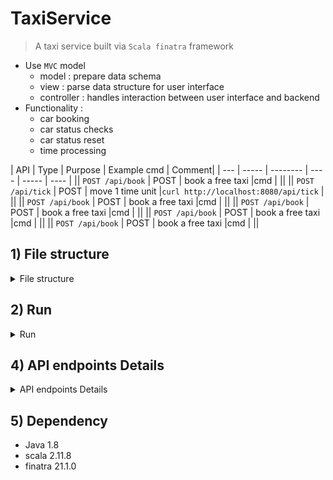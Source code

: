 # TaxiService
> A taxi service built via `Scala finatra` framework
- Use `MVC` model
    - model : prepare data schema
    - view  : parse data structure for user interface
    - controller : handles interaction between user interface and backend
- Functionality :
  - car booking
  - car status checks
  - car status reset
  - time processing

| API | Type | Purpose | Example cmd | Comment|
| --- | ----- | -------- | ---- | ----- | ---- |
|| `POST /api/book` | POST | book a free taxi |cmd | ||
|| `POST /api/tick` | POST | move 1 time unit |`curl http://localhost:8080/api/tick` | ||
|| `POST /api/book` | POST | book a free taxi |cmd | ||
|| `POST /api/book` | POST | book a free taxi |cmd | ||
|| `POST /api/book` | POST | book a free taxi |cmd | ||
|| `POST /api/book` | POST | book a free taxi |cmd | ||

## 1) File structure

<details>
<summary>File structure</summary>

```
├── README.md
├── build.sbt : build file
├── script : test py script
├── src    : main source file


src
├── main
│   └── scala
│       └── com
│           └── yen
│               └── TaxiService
│                   ├── common   : common funcs
│                   ├── controller : service controller handles REST request
│                   ├── model  : data model (case class)
│                   ├── service  : service handles taxi booking logic
│                   └── serviceApp.scala : main service app
└── test
    └── scala
        └── com
            └── yen
                └── TaxiService
                    ├── common : common funcs unit test
                    ├── model : model unit test
                    └── service : service unit test
```

</details>

## 2) Run

<details>
<summary>Run</summary>

```bash
#---------------------------
# method 1 : intellJ
#---------------------------
# build, and run via intellJ (via build.sbt)

#---------------------------
# method 2 : sbt
#---------------------------
sbt build
sbt run

#---------------------------
# method 3 : java cmd
#---------------------------
# compile
sbt assembly
# run
java -cp \
target/scala-2.11/taxiservice_2.11-1.0.jar \
com.yen.TaxiService.App

# run test
sbt test
```

</details>

## 4) API endpoints Details

<details>
<summary>API endpoints Details</summary>

#### 4-1) `POST /api/book`
- ervice offers nearest available car to the customer location and return the total time taken to travel from the current car location to customer location then to customer destination.

```bash
curl -X POST -H "Content-Type: application/json" \
    -d '{
          "source": {
            "x": 1,
            "y": 1
          },
          "destination": {
            "x": 2,
            "y": 2
          }
        }' \
http://localhost:8888/api/book
```

#### 4-2) `POST /api/tick`
- Service offers `/api/tick` REST endpoint, when called should advance your service time stamp by 1 time unit.

```bash
curl http://localhost:8080/api/tick
```

#### 4-3) `PUT /api/reset`
- Service offers `/api/reset` REST endpoint, when called will reset all cars data back to the initial state regardless of cars that are currently booked.

Run the test cases via below py script check whether your API works correctly

```bash
curl http://localhost:8080/api/reset
```

```python
python3 basic_solution_checker.py
```

#### 4-4) `Other endpoints`

- http://localhost:8080/api/all  : list all cars status
- http://localhost:8080/api/reset : reset all cars status
- http://localhost:9990/admin : service admin UI

</details>

## 5) Dependency
- Java 1.8
- scala 2.11.8
- finatra 21.1.0